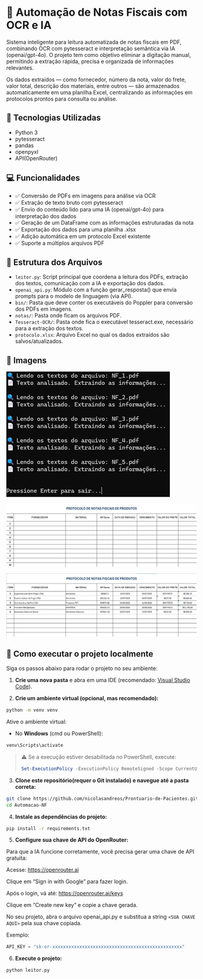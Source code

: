 # 🧾 Automação de Notas Fiscais com OCR e IA

Sistema inteligente para leitura automatizada de notas fiscais em PDF, combinando OCR com pytesseract e interpretação semântica via IA (openai/gpt-4o).
O projeto tem como objetivo eliminar a digitação manual, permitindo a extração rápida, precisa e organizada de informações relevantes.

Os dados extraídos — como fornecedor, número da nota, valor do frete, valor total, descrição dos materiais, entre outros — são armazenados automaticamente em uma planilha Excel, centralizando as informações em protocolos prontos para consulta ou análise.

## 🚀 Tecnologias Utilizadas

* Python 3
* pytesseract 
* pandas
* openpyxl
* API(OpenRouter)

## 💻 Funcionalidades

* ✅ Conversão de PDFs em imagens para análise via OCR
* ✅ Extração de texto bruto com pytesseract
* ✅ Envio do conteúdo lido para uma IA (openai/gpt-4o) para interpretação dos dados
* ✅ Geração de um DataFrame com as informações estruturadas da nota
* ✅ Exportação dos dados para uma planilha .xlsx
* ✅ Adição automática em um protocolo Excel existente 
* ✅ Suporte a múltiplos arquivos PDF

## 📂 Estrutura dos Arquivos
- `leitor.py`: Script principal que coordena a leitura dos PDFs, extração dos textos, comunicação com a IA e exportação dos dados.
- `openai_api.py`: Módulo com a função gerar_resposta() que envia prompts para o modelo de linguagem (via API).
- `bin/`: Pasta que deve conter os executáveis do Poppler para conversão dos PDFs em imagens.
- `notas/`: Pasta onde ficam os arquivos PDF.
- `Tesseract-OCR/`: Pasta onde fica o executável tesseract.exe, necessário para a extração dos textos.
- `protocolo.xlsx`: Arquivo Excel no qual os dados extraídos são salvos/atualizados.

## 📸 Imagens


![Execução do Script](imgs/execucao_script.png)

![Modelo Planilha](imgs/modelo_planilha.png)

![Planilha Final](imgs/planilha_final.png)


## 🧪 Como executar o projeto localmente

Siga os passos abaixo para rodar o projeto no seu ambiente:

1. **Crie uma nova pasta** e abra em uma IDE (recomendado: [Visual Studio Code](https://code.visualstudio.com/)).

2. **Crie um ambiente virtual (opcional, mas recomendado):**

```bash
python -m venv venv
```

Ative o ambiente virtual:

* No **Windows** (cmd ou PowerShell):

```bash
venv\Scripts\activate
```

> ⚠️ Se a execução estiver desabilitada no PowerShell, execute:
>
> ```powershell
> Set-ExecutionPolicy -ExecutionPolicy RemoteSigned -Scope CurrentUser
> ```

3. **Clone este repositório(requer o Git instalado) e navegue até a pasta correta:**

```bash
git clone https://github.com/nicolasandreos/Prontuario-de-Pacientes.git
cd Automacao-NF
```

4. **Instale as dependências do projeto:**

```bash
pip install -r requirements.txt
```

5. **Configure sua chave de API do OpenRouter:**

Para que a IA funcione corretamente, você precisa gerar uma chave de API gratuita:

Acesse: https://openrouter.ai

Clique em “Sign in with Google” para fazer login.

Após o login, vá até: https://openrouter.ai/keys

Clique em “Create new key” e copie a chave gerada.

No seu projeto, abra o arquivo openai_api.py e substitua a string `<SUA CHAVE AQUI>` pela sua chave copiada.

Exemplo:

```python
API_KEY = "sk-or-xxxxxxxxxxxxxxxxxxxxxxxxxxxxxxxxxxxxxxxxxxxxxxxx"
```

6. **Execute o projeto:**

```bash
python leitor.py
```
